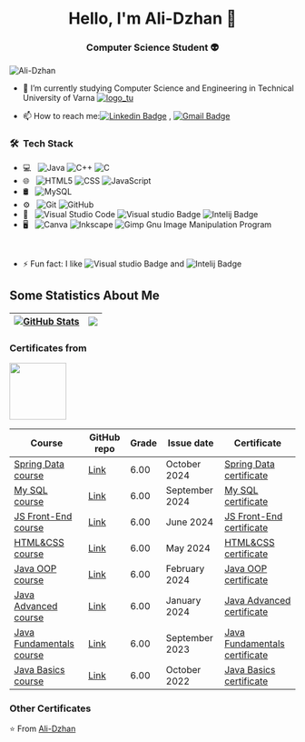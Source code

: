 <h1 align="center"> Hello, I'm Ali-Dzhan 👋 </h1>
<h3 align="center"> Computer Science Student 👽 </h3>

<p align="left"> <img src="https://komarev.com/ghpvc/?username=Ali-Dzhan" alt="Ali-Dzhan" /> </p>

- 🌱 I’m currently studying Computer Science and Engineering in Technical University of Varna [![logo_tu](https://github.com/Ali-Dzhan/Ali-Dzhan/assets/118597212/599b9bbd-493b-4ebc-aa6d-ea6c7e7a4cee)](https://www1.tu-varna.bg/tu-varna/)

- 📫 How to reach me:[![Linkedin Badge](https://img.shields.io/badge/-LinkedIn-blue?style=flat-square&logo=Linkedin&logoColor=white&link=)](https://www.linkedin.com/in/ali-dzhan-sadak-42a586281/) 
, [![Gmail Badge](https://img.shields.io/badge/-Gmail-c14438?style=flat-square&logo=Gmail&logoColor=white&link=mailto:shuklaraghav321.com)](mailto:alidzhansadak04@gmail.com)

<h3> 🛠 &nbsp;Tech Stack</h3>

- 💻 &nbsp;
  ![Java](https://img.shields.io/badge/java-%23ED8B00.svg?style=for-the-badge&logo=openjdk&logoColor=white)
  ![C++](https://img.shields.io/badge/C%2B%2B-00599C?style=for-the-badge&logo=c%2B%2B&logoColor=white)
  ![C](https://img.shields.io/badge/C-00599C?style=for-the-badge&logo=c&logoColor=white)
- 🌐 &nbsp;
  ![HTML5](https://img.shields.io/badge/HTML5-E34F26?style=for-the-badge&logo=html5&logoColor=white)
  ![CSS](https://img.shields.io/badge/CSS3-1572B6?style=for-the-badge&logo=css3&logoColor=white)
  ![JavaScript](https://img.shields.io/badge/JavaScript-323330?style=for-the-badge&logo=javascript&logoColor=F7DF1E)
- 🛢 &nbsp;
  ![MySQL](https://img.shields.io/badge/mysql-%2300f.svg?style=for-the-badge&logo=mysql&logoColor=white)
- ⚙️ &nbsp;
  ![Git](https://img.shields.io/badge/git-%23F05033.svg?style=for-the-badge&logo=git&logoColor=white)
  ![GitHub](https://img.shields.io/badge/github-%23121011.svg?style=for-the-badge&logo=github&logoColor=white)
- 🔧 &nbsp;
  ![Visual Studio Code](https://img.shields.io/badge/VSCode-0078D4?style=for-the-badge&logo=visual%20studio%20code&logoColor=white)
  ![Visual studio Badge](https://img.shields.io/badge/Visual_Studio-5C2D91?style=for-the-badge&logo=visual%20studio&logoColor=white)
  ![Intelij Badge](https://img.shields.io/badge/IntelliJ_IDEA-000000.svg?style=for-the-badge&logo=intellij-idea&logoColor=white)
- 🖥 &nbsp;
  ![Canva](https://img.shields.io/badge/Canva-%2300C4CC.svg?style=for-the-badge&logo=Canva&logoColor=white)
  ![Inkscape](https://img.shields.io/badge/Inkscape-e0e0e0?style=for-the-badge&logo=inkscape&logoColor=080A13)
  ![Gimp Gnu Image Manipulation Program](https://img.shields.io/badge/Gimp-657D8B?style=for-the-badge&logo=gimp&logoColor=FFFFFF)

<br/>

- ⚡ Fun fact: I like ![Visual studio Badge](https://img.shields.io/badge/Visual_Studio-5C2D91?style=for-the-badge&logo=visual%20studio&logoColor=white) and ![Intelij Badge](https://img.shields.io/badge/IntelliJ_IDEA-000000.svg?style=for-the-badge&logo=intellij-idea&logoColor=white)

## Some Statistics About Me
| <a href="#"><img align="center" src="https://github-readme-stats.vercel.app/api?username=Ali-Dzhan&show_icons=true&include_all_commits=true&hide_border=true" alt="GitHub Stats" /></a> | <a href="#"><img align="center" src="https://github-readme-stats.vercel.app/api/top-langs/?username=Ali-Dzhan&layout=compact&hide_border=true" /></a> |
| ------------- | ------------- |


### Certificates from 
<a href = "https://softuni.bg/">
<img src="https://github.com/Ali-Dzhan/Ali-Dzhan/assets/118597212/d5ff139d-56f9-4d59-adf2-1b74103d25ee" width="100">
</a>

| Course        | GitHub repo | Grade | Issue date | Certificate |
| ------------- | ----------- | ----- | ---------- | ----------- |
| [Spring Data course](https://softuni.bg/trainings/4710/spring-data-october-2024) | [Link](https://github.com/Ali-Dzhan/SoftUni-Courses/tree/main/Spring%20Data) | 6.00 | October 2024 | [Spring Data certificate](https://softuni.bg/certificates/details/231164/14f45226) |
| [My SQL course](https://softuni.bg/trainings/4709/mysql-september-2024) | [Link]() | 6.00 | September 2024 | [My SQL certificate](https://softuni.bg/certificates/details/226136/1bef9b12) |
| [JS Front-End course](https://softuni.bg/trainings/4531/js-front-end-june-2024) | [Link](https://github.com/Ali-Dzhan/SoftUni-Courses/tree/main/JS%20Front-End) | 6.00 | June 2024 | [JS Front-End certificate](https://softuni.bg/certificates/details/223943/430fd52f) |
| [HTML&CSS course](https://softuni.bg/trainings/4528/html-and-css-may-2024) | [Link](https://github.com/Ali-Dzhan/SoftUni-Courses/tree/main/HTML%26CSS_May_2024) | 6.00 | May 2024 | [HTML&CSS certificate](https://softuni.bg/certificates/details/218529/aa744ae6) |
| [Java OOP course](https://softuni.bg/trainings/4375/java-oop-february-2024) | [Link](https://github.com/Ali-Dzhan/SoftUni-Courses/tree/main/Java_OOP_February_2024) | 6.00 | February 2024 | [Java OOP certificate](https://softuni.bg/certificates/details/211109/79587327) |
| [Java Advanced course](https://softuni.bg/trainings/4374/java-advanced-january-2024) | [Link](https://github.com/Ali-Dzhan/SoftUni-Courses/tree/main/Java_Advanced_Jan_2024) | 6.00 | January 2024 | [Java Advanced certificate](https://softuni.bg/certificates/details/203433/a7222c00) |
| [Java Fundamentals course](https://softuni.bg/trainings/4220/programming-fundamentals-with-java-september-2023) | [Link](https://github.com/Ali-Dzhan/SoftUni-Courses/tree/main/Java_Fundamentals_Sept_2023) | 6.00 | September 2023 | [Java Fundamentals certificate](https://softuni.bg/certificates/details/195175/ecbdf055) |
| [Java Basics course](https://softuni.bg/trainings/3872/programming-basics-with-java-october-2022) | [Link](https://github.com/Ali-Dzhan/SoftUni-Courses/tree/main/Programming_basics_Oct_2022) | 6.00 | October 2022 | [Java Basics certificate](https://softuni.bg/certificates/details/147404/94fa0350) |


### Other Certificates



⭐️ From [Ali-Dzhan](https://github.com/Ali-Dzhan)
